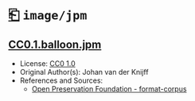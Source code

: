 # [⎗](../../../../README.md) `image/jpm`

## [CC0.1.balloon.jpm](../files/CC0.1.balloon.jpm)

- License: [CC0 1.0](./LICENSE.1.txt)
- Original Author(s): Johan van der Knijff
- References and Sources:
  - [Open Preservation Foundation - format-corpus](https://github.com/openpreserve/format-corpus/raw/c5d18a71b8b65807d98191490fd691555419bc3a/jp2k-formats/balloon.jpm)
